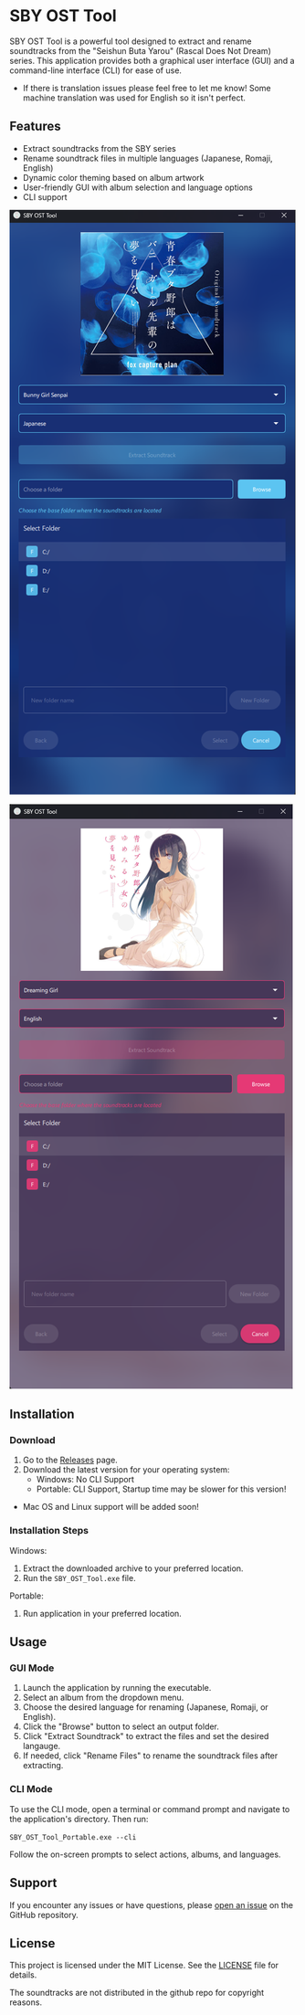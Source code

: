 # SBY OST Tool

SBY OST Tool is a powerful tool designed to extract and rename soundtracks from the "Seishun Buta Yarou" (Rascal Does Not Dream) series. This application provides both a graphical user interface (GUI) and a command-line interface (CLI) for ease of use.

* If there is translation issues please feel free to let me know! Some machine translation was used for English so it isn't perfect.

## Features

- Extract soundtracks from the SBY series
- Rename soundtrack files in multiple languages (Japanese, Romaji, English)
- Dynamic color theming based on album artwork
- User-friendly GUI with album selection and language options
- CLI support 

![Example 1](https://github.com/Synthworks0/SBY-OST-Tool/blob/dev/example1.png)

![Example 2](https://github.com/Synthworks0/SBY-OST-Tool/blob/dev/example2.png)

## Installation

### Download

1. Go to the [Releases](https://github.com/Synthworks0/SBY-OST-Tool/releases) page.
2. Download the latest version for your operating system:
   - Windows: No CLI Support
   - Portable: CLI Support, Startup time may be slower for this version!

* Mac OS and Linux support will be added soon!

### Installation Steps

Windows:
1. Extract the downloaded archive to your preferred location.
2. Run the `SBY_OST_Tool.exe` file.

Portable:
1. Run application in your preferred location.

## Usage

### GUI Mode

1. Launch the application by running the executable.
2. Select an album from the dropdown menu.
3. Choose the desired language for renaming (Japanese, Romaji, or English).
4. Click the "Browse" button to select an output folder.
5. Click "Extract Soundtrack" to extract the files and set the desired langauge.
6. If needed, click "Rename Files" to rename the soundtrack files after extracting.

### CLI Mode

To use the CLI mode, open a terminal or command prompt and navigate to the application's directory. Then run:

`SBY_OST_Tool_Portable.exe --cli`

Follow the on-screen prompts to select actions, albums, and languages.

## Support

If you encounter any issues or have questions, please [open an issue](https://github.com/Synthworks0/SBY-OST-Tool/issues) on the GitHub repository.

## License

This project is licensed under the MIT License. See the [LICENSE](https://github.com/Synthworks0/SBY-OST-Tool/blob/main/LICENSE) file for details.

The soundtracks are not distributed in the github repo for copyright reasons.
